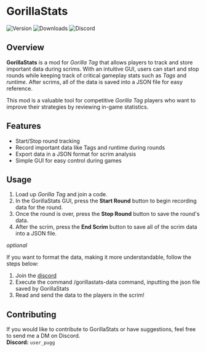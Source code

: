 # GorillaStats

![Version](https://img.shields.io/badge/version-1.0-blue)
![Downloads](https://img.shields.io/github/downloads/PuggMonkey/GorillaStats/total.svg)
![Discord](https://img.shields.io/discord/1174448481981702154.svg?label=Discord&logo=discord)

## Overview
**GorillaStats** is a mod for *Gorilla Tag* that allows players to track and store important data during scrims. With an intuitive GUI, users can start and stop rounds while keeping track of critical gameplay stats such as *Tags* and *runtime*. After scrims, all of the data is saved into a JSON file for easy reference.

This mod is a valuable tool for competitive *Gorilla Tag* players who want to improve their strategies by reviewing in-game statistics.

## Features
- Start/Stop round tracking
- Record important data like Tags and runtime during rounds
- Export data in a JSON format for scrim analysis
- Simple GUI for easy control during games

## Usage
1. Load up *Gorilla Tag* and join a code.
2. In the GorillaStats GUI, press the **Start Round** button to begin recording data for the round.
3. Once the round is over, press the **Stop Round** button to save the round's data.
4. After the scrim, press the **End Scrim** button to save all of the scrim data into a JSON file.

*optional*

If you want to format the data, making it more understandable, follow the steps below:
1. Join the [discord](https://discord.gg/xuttz3ptk9)
2. Execute the command /gorillastats-data command, inputting the json file saved by GorillaStats
3. Read and send the data to the players in the scrim!

## Contributing
If you would like to contribute to GorillaStats or have suggestions, feel free to send me a DM on Discord.  
**Discord:** `user_pugg`
